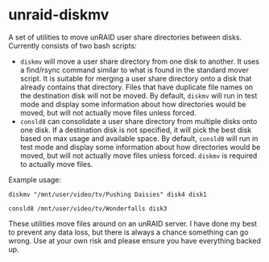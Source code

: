 unraid-diskmv
=============

A set of utilities to move unRAID user share directories between disks. Currently consists of two bash scripts:

* `diskmv` will move a user share directory from one disk to another. It uses a find/rsync command similar to what is found in the standard mover script. It is suitable for merging a user share directory onto a disk that already contains that directory.  Files that have duplicate file names  on the destination disk will not be moved. By default, `diskmv` will run in test mode and display some information about how directories would be moved, but will not actually move files unless forced.
* `consld8` can consolidate a user share directory from multiple disks onto one disk. If a destination disk is not specified, it will pick the best disk based on max usage and available space. By default, `consld8` will run in test mode and display some information about how directories would be moved, but will not actually move files unless forced. `diskmv` is required to actually move files.

Example usage:

    diskmv "/mnt/user/video/tv/Pushing Daisies" disk4 disk1
    
    consld8 /mnt/user/video/tv/Wonderfalls disk3

These utilities move files around on an unRAID server. I have done my best to 
prevent any data loss, but there is always a chance something can go wrong. Use at your own risk and please ensure you have everything backed up.
